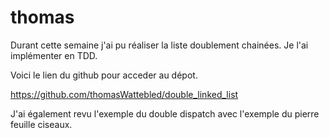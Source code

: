 # thomas

Durant cette semaine j'ai pu réaliser la liste doublement chainées. Je l'ai implémenter en TDD.

Voici le lien du github pour acceder au dépot.

https://github.com/thomasWattebled/double_linked_list

J'ai également revu l'exemple du double dispatch avec l'exemple du pierre feuille ciseaux.